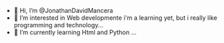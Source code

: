 - 👋 Hi, I’m @JonathanDavidMancera
- 👀 I’m interested in Web developmente i'm a learning yet, but i really like programming and technology...
- 🌱 I’m currently learning Html and Python ...


<!---
JonathanDavidMancera/JonathanDavidMancera is a ✨ special ✨ repository because its `README.md` (this file) appears on your GitHub profile.
You can click the Preview link to take a look at your changes.
--->
